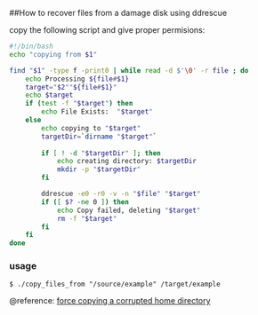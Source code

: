 ##How to recover files from a damage disk using ddrescue

copy the following script and give proper permisions:

```bash
#!/bin/bash
echo "copying from $1"

find "$1" -type f -print0 | while read -d $'\0' -r file ; do
    echo Processing ${file#$1}
    target="$2""${file#$1}"
    echo $target
    if (test -f "$target") then
        echo File Exists:  "$target"
    else
        echo copying to "$target"
        targetDir=`dirname "$target"`
        
        if [ ! -d "$targetDir" ]; then
            echo creating directory: $targetDir
            mkdir -p "$targetDir"
        fi

        ddrescue -e0 -r0 -v -n "$file" "$target"
        if ([ $? -ne 0 ]) then
            echo Copy failed, deleting "$target"
            rm -f "$target"
        fi
    fi
done
```

### usage 

```
$ ./copy_files_from "/source/example" /target/example
```
@reference: [force copying a corrupted home directory](http://unix.stackexchange.com/questions/29728/force-copying-a-corrupted-home-directory)